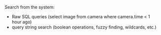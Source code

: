 Search from the system:

- Raw SQL queries (select image from camera where camera.time < 1 hour ago)
- query string search (boolean operations, fuzzy finding, wildcards, etc.)
